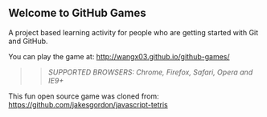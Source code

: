 ## Welcome to GitHub Games

A project based learning activity for people who are getting started with Git and GitHub.

You can play the game at: http://wangx03.github.io/github-games/

>> _*SUPPORTED BROWSERS*: Chrome, Firefox, Safari, Opera and IE9+_

This fun open source game was cloned from: https://github.com/jakesgordon/javascript-tetris
